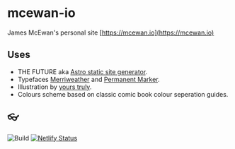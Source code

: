 # mcewan-io

James McEwan's personal site [https://mcewan.io](https://mcewan.io)

## Uses

- THE FUTURE aka [Astro static site generator](https://astro.build).
- Typefaces [Merriweather](https://fonts.google.com/specimen/Merriweather) and [Permanent Marker](https://fonts.google.com/specimen/Permanent+Marker).
- Illustration by [yours truly](https://mcewan.ink).
- Colours scheme based on classic comic book colour seperation guides.

## 👓

![Build](https://github.com/jamesmcewan/mcewan-io/workflows/Build/badge.svg)
[![Netlify Status](https://api.netlify.com/api/v1/badges/ca13953f-b4f1-4c26-909e-be3e62ab6c7a/deploy-status)](https://app.netlify.com/sites/mcwn/deploys)
